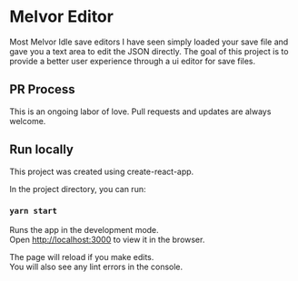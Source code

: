 # Melvor Editor

Most Melvor Idle save editors I have seen simply loaded your save file and gave you a text area to edit the JSON directly. The goal of this project is to provide a better user experience through a ui editor for save files.

## PR Process

This is an ongoing labor of love. Pull requests and updates are always welcome.

## Run locally

This project was created using create-react-app.

In the project directory, you can run:

### `yarn start`

Runs the app in the development mode.\
Open [http://localhost:3000](http://localhost:3000) to view it in the browser.

The page will reload if you make edits.\
You will also see any lint errors in the console.
